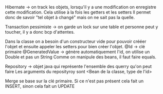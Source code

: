 Hibernate -> on track les objets, lorsqu'il y a une modification on enregistre cette modification. Cela utilise à la fois les getters et les setters
Il permet donc de savoir "tel objet à changé" mais on ne sait pas la quelle.

Transaction pessimiste -> on garde un lock sur une table et personne peut y toucher, il y a donc bcp d'attentes.

Dans la classe on a besoin d'un constructeur vide pour pouvoir crééer l'objet et ensuite appeler les setters pour bien créer l'objet.
@Id -> clé primaire
@GeneratedValue -> génère automatiquement l'id, on utilise un Double et pas un String
Comme on manipule des beans, il faut faire equals.

Repository -> objet java qui représente l'ensemble des querry qu'on peut faire
Les arguments du reposityroy sont <Bean de la classe, type de l'id>

Merge se base sur la clé primaire. Si ce n'est pas présent cela fait un INSERT, sinon cela fait un UPDATE




